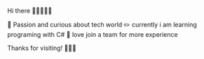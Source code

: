 Hi there 👋🏻👨🏻‍💻

🌱 Passion and curious about tech world
✏️ currently i am learning programing with C#
🔅 love join a team for more experience

Thanks for visiting! 🙏🏻🌺
